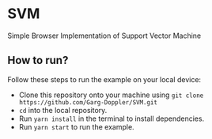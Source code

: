 # SVM
Simple Browser Implementation of Support Vector Machine

## How to run?
Follow these steps to run the example on your local device:

* Clone this repository onto your machine using ```git clone https://github.com/Garg-Doppler/SVM.git```
* ```cd``` into the local repository.
* Run ```yarn install``` in the terminal to install dependencies.
* Run ```yarn start``` to run the example.

